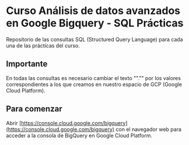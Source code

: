 # Curso Análisis de datos avanzados en Google Bigquery - SQL Prácticas

Repositorio de las consultas SQL (Structured Query Language) para cada una de las prácticas del curso.

## Importante

En todas las consultas es necesario cambiar el texto "<proyecto>"."<dataset>" por los valores correspondientes a los que creamos en nuestro espacio de GCP (Google Cloud Platform).

## Para comenzar

Abrir [https://console.cloud.google.com/bigquery](https://console.cloud.google.com/bigquery) con el navegador web para acceder a la consola de BigQuery en Google Cloud Platform.